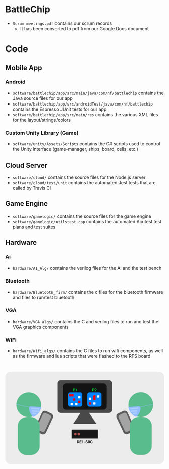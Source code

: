 # BattleChip
* `Scrum meetings.pdf` contains our scrum records
    * It has been converted to pdf from our Google Docs document

# Code
## Mobile App
### Android
* `software/battlechip/app/src/main/java/com/nf/battlechip` contains the Java source files for our app
* `software/battlechip/app/src/androidTest/java/com/nf/battlechip` contains the Espresso JUnit tests for our app
* `software/battlechip/app/src/main/res` contains the various XML files for the layout/strings/colors

### Custom Unity Library (Game)
* `software/unity/Assets/Scripts` contains the C# scripts used to control the Unity interface (game-manager, ships, board, cells, etc.)

## Cloud Server
* `software/cloud/` contains the source files for the Node.js server
* `software/cloud/test/unit` contains the automated Jest tests that are called by Travis CI

## Game Engine
* `software/gamelogic/` contains the source files for the game engine 
* `software/gamelogic/utilstest.cpp` contains the automated Acutest test plans and test suites

## Hardware

### Ai
* `hardware/AI_Alg/` contains the verilog files for the Ai and the test bench

### Bluetooth
* `hardware/Bluetooth_firm/` contains the c files for the bluetooth firmware and files to run/test bluetooth

### VGA
* `hardware/VGA_algs/` contains the C and verilog files to run and test the VGA graphics components

### WiFi
* `hardware/Wifi_algs/` contains the C files to run wifi components, as well as the firmware and lua scripts that were flashed to the RFS board
#
![Cloud architecture diagram](BattleChip.png)
